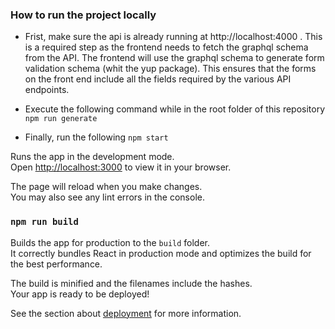 ### How to run the project locally

- Frist, make sure the api is already running at http://localhost:4000 . This is a required step as the frontend needs to fetch the graphql schema from the API. The frontend will use the graphql schema to generate form validation schema (whit the yup package). This ensures that the forms on the front end include all the fields required by the various API endpoints.

- Execute the following command while in the root folder of this repository `npm run generate`

- Finally, run the following `npm start`

Runs the app in the development mode.\
Open [http://localhost:3000](http://localhost:3000) to view it in your browser.

The page will reload when you make changes.\
You may also see any lint errors in the console.

### `npm run build`

Builds the app for production to the `build` folder.\
It correctly bundles React in production mode and optimizes the build for the best performance.

The build is minified and the filenames include the hashes.\
Your app is ready to be deployed!

See the section about [deployment](https://facebook.github.io/create-react-app/docs/deployment) for more information.

